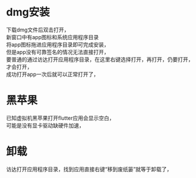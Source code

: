 # dmg安装

下载dmg文件后双击打开，  
新窗口中有app图标和系统应用程序目录  
将app图标拖进应用程序目录即可完成安装，  
但是app没有可靠签名的情况无法直接打开，  
要普通的通过访达打开应用程序目录，在这里右键选择打开，再打开，仍要打开，才会打开，  
成功打开app一次后就可以正常打开了，  

# 黑苹果
已知虚拟机黑苹果打开flutter应用会显示空白，  
可能是没有显卡驱动缺硬件加速，  

# 卸载
访达打开应用程序目录，找到应用直接右键“移到废纸篓”就等于卸载了，  
